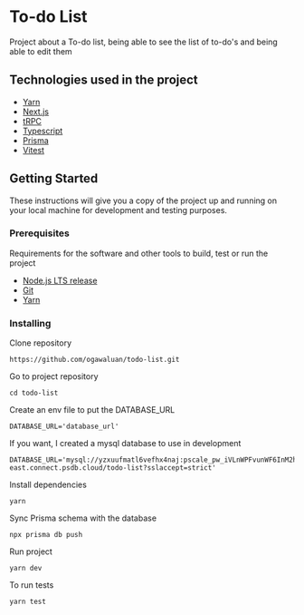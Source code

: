 # To-do List

Project about a To-do list, being able to see the list of to-do's and being able to edit them

## Technologies used in the project

- [Yarn](https://classic.yarnpkg.com/en/docs/install#debian-stable)
- [Next.js](https://nextjs.org/)
- [tRPC](https://trpc.io/)
- [Typescript](https://typescriptlang.org)
- [Prisma](https://www.prisma.io/)
- [Vitest](https://vitest.dev/)

## Getting Started

These instructions will give you a copy of the project up and running on
your local machine for development and testing purposes.

### Prerequisites

Requirements for the software and other tools to build, test or run the project

- [Node.js LTS release](https://nodejs.org/en/)
- [Git](https://git-scm.com/)
- [Yarn](https://classic.yarnpkg.com/en/docs/install#debian-stable)

### Installing

Clone repository

    https://github.com/ogawaluan/todo-list.git

Go to project repository

    cd todo-list

Create an env file to put the DATABASE_URL

    DATABASE_URL='database_url'

If you want, I created a mysql database to use in development

    DATABASE_URL='mysql://yzxuufmatl6vefhx4naj:pscale_pw_iVLnWPFvunWF6InM2hgeDfILjurna3IbUDekLtkxdoW@us-east.connect.psdb.cloud/todo-list?sslaccept=strict'

Install dependencies

    yarn

Sync Prisma schema with the database

    npx prisma db push

Run project

    yarn dev

To run tests

    yarn test
